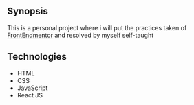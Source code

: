 ## Synopsis
This is a personal project where i will put the practices taken of [FrontEndmentor](https://www.frontendmentor.io/) and resolved by myself self-taught

## Technologies
- HTML
- CSS
- JavaScript
- React JS
